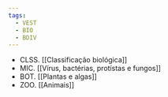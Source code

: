 ```yaml
---
tags:
  - VEST
  - BIO
  - BDIV
---
```

- CLSS. [[Classificação biológica]]
- MIC. [[Vírus, bactérias, protístas e fungos]]
- BOT. [[Plantas e algas]]
- ZOO. [[Animais]]
